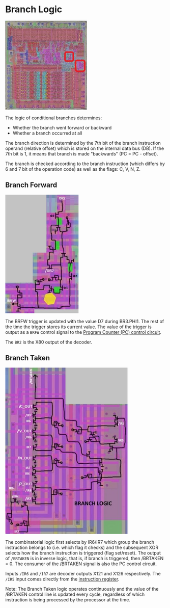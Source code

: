 # Branch Logic

![6502_locator_branch](/BreakingNESWiki/imgstore/6502_locator_branch.jpg)

The logic of conditional branches determines:
- Whether the branch went forward or backward
- Whether a branch occurred at all

The branch direction is determined by the 7th bit of the branch instruction operand (relative offset) which is stored on the internal data bus (DB). If the 7th bit is 1, it means that branch is made "backwards" (PC = PC - offset).

The branch is checked according to the branch instruction (which differs by 6 and 7 bit of the operation code) as well as the flags: C, V, N, Z.

## Branch Forward

![branch_forward_tran](/BreakingNESWiki/imgstore/branch_forward_tran.jpg)

The BRFW trigger is updated with the value D7 during BR3.PHI1. The rest of the time the trigger stores its current value. The value of the trigger is output as a `BRFW` control signal to the [Program Counter (PC) control circuit](pc_control.md).

The `BR2` is the X80 output of the decoder.

## Branch Taken

![branch_taken_tran](/BreakingNESWiki/imgstore/branch_taken_tran.jpg)

The combinatorial logic first selects by IR6/IR7 which group the branch instruction belongs to (i.e. which flag it checks) and the subsequent XOR selects how the branch instruction is triggered (flag set/reset). 
The output of `/BRTAKEN` is in inverse logic, that is, if branch is triggered, then /BRTAKEN = 0. The consumer of the /BRTAKEN signal is also the PC control circuit.

Inputs `/IR6` and `/IR7` are decoder outputs X121 and X126 respectively. The `/IR5` input comes directly from the [instruction register](ir.md).

Note: The Branch Taken logic operates continuously and the value of the /BRTAKEN control line is updated every cycle, regardless of which instruction is being processed by the processor at the time.
